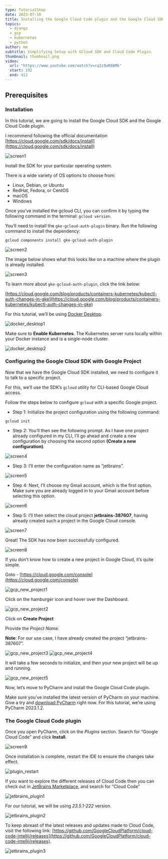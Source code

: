 ```yaml
---
type: TutorialStep
date: 2023-07-10
title: Installing the Google Cloud Code plugin and the Google Cloud SDK
topics:
  - django
  - gcp
  - kubernetes
  - python
author: mm
subtitle: Simplifying Setup with GCloud SDK and Cloud Code Plugin.
thumbnail: thumbnail.png
video:
  url: "https://www.youtube.com/watch?v=cqIz9aR8bMk"
  start: 192
  end: 412
---
```


## Prerequisites

### Installation

In this tutorial, we are going to install the Google Cloud SDK and the Google Cloud Code plugin.

I recommend following the official documentation [https://cloud.google.com/sdk/docs/install](https://cloud.google.com/sdk/docs/install)

![screen1](./images/screen1.png)

Install the SDK for your particular operating system.

There is a wide variety of OS options to choose from:

- Linux, Debian, or Ubuntu
- RedHat, Fedora, or CentOS
- macOS
- Windows

Once you’ve installed the gcloud CLI, you can confirm it by typing the following command in the terminal: `gcloud version`.

You’ll need to install the `gke-gcloud-auth-plugin` binary. Run the following command to install the dependency:

```
gcloud components install gke-gcloud-auth-plugin
```

![screen2](./images/screen2.png)

The image below shows what this looks like on a machine where the plugin is already installed.

![screen3](./images/screen3.png)

To learn more about `gke-gcloud-auth-plugin`, click the link below:

[https://cloud.google.com/blog/products/containers-kubernetes/kubectl-auth-changes-in-gke](https://cloud.google.com/blog/products/containers-kubernetes/kubectl-auth-changes-in-gke)

For this tutorial, we’ll be using [Docker Desktop](https://www.docker.com/products/docker-desktop/).

![docker_desktop1](./images/docker_desktop1.png)

Make sure to **Enable Kubernetes**. The Kubernetes server runs locally within your Docker instance and is a single-node cluster.

![docker_desktop2](./images/docker_desktop2.png)

### Configuring the Google Cloud SDK with Google Project

Now that we have the Google Cloud SDK installed, we need to configure it to talk to a specific project.

For this, we’ll use the SDK’s `gcloud` utility for CLI-based Google Cloud access.

Follow the steps below to configure `gcloud` with a specific Google project.

- Step 1: Initialize the project configuration using the following command:

```
gcloud init
```

- Step 2: You’ll then see the following prompt. As I have one project already configured in my CLI, I’ll go ahead and create a new configuration by choosing the second option **(Create a new configuration)**.

![screen4](./images/screen4.png)

- Step 3: I’ll enter the configuration name as “jetbrains”.

![screen5](./images/screen5.png)

- Step 4: Next, I’ll choose my Gmail account, which is the first option. Make sure you are already logged in to your Gmail account before selecting this option.

![screen6](./images/screen6.png)

- Step 5: I’ll then select the cloud project **jetbrains-387607**, having already created such a project in the Google Cloud console.

![screen7](./images/screen7.png)

Great! The SDK has now been successfully configured.

![screen8](./images/screen8.png)

If you don’t know how to create a new project in Google Cloud, it’s quite simple.

Goto - [https://cloud.google.com/console](https://cloud.google.com/console)

![gcp_new_project1](./images/gcp_new_project1.png)

Click on the hamburger icon and hover over the Dashboard.

![gcp_new_project2](./images/gcp_new_project_2.png)

Click on **Create Project**

Provide the _Project Name_.

**Note**: For our use case, I have already created the project “jetbrains-387607”.

![gcp_new_project3](./images/gcp_new_project_3.png)
![gcp_new_project4](./images/gcp_new_project_4.png)

It will take a few seconds to initialize, and then your new project will be up and running.

![gcp_new_project5](./images/gcp_new_project_5.png)

Now, let’s move to PyCharm and install the Google Cloud Code plugin.

Make sure you’ve installed the latest version of PyCharm on your machine. Give a try and [download PyCharm](https://www.jetbrains.com/pycharm/download/) right now. For this tutorial, we’re using PyCharm 2023.1.2.

### The Google Cloud Code plugin

Once you open PyCharm, click on the _Plugins_ section.
Search for “Google Cloud Code” and click **Install**.

![screen9](./images/screen9.png)

Once installation is complete, restart the IDE to ensure the changes take effect.

![plugin_restart](./images/plugIn_restart_1.png)

If you want to explore the different releases of Cloud Code then you can check out in [JetBrains Marketplace](https://plugins.jetbrains.com/), and search for “Cloud Code”

![jetbrains_plugin1](./images/jb_plugin1.png)

For our tutorial, we will be using _23.5.1-222_ version.

![jetbrains_plugin2](./images/jb_plugin2.png)

To keep abreast of the latest releases and updates made to Cloud Code, visit the following link: [https://github.com/GoogleCloudPlatform/cloud-code-intellij/releases](https://github.com/GoogleCloudPlatform/cloud-code-intellij/releases).

![jetbrains_plugin3](./images/jb_plugin3.png)

